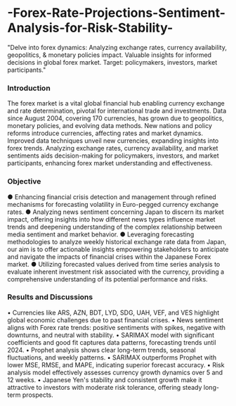 # -Forex-Rate-Projections-Sentiment-Analysis-for-Risk-Stability-
"Delve into forex dynamics: Analyzing exchange rates, currency availability, geopolitics, &amp; monetary policies impact. Valuable insights for informed decisions in global forex market. Target: policymakers, investors, market participants."

### Introduction

The forex market is a vital global financial hub enabling currency exchange and rate determination, pivotal for international trade and investments. Data since August 2004, covering 170 currencies, has grown due to geopolitics, monetary policies, and evolving data methods. New nations and policy reforms introduce currencies, affecting rates and market dynamics. Improved data techniques unveil new currencies, expanding insights into forex trends. Analyzing exchange rates, currency availability, and market sentiments aids decision-making for policymakers, investors, and market participants, enhancing forex market understanding and effectiveness.
### Objective

●	Enhancing financial crisis detection and management through refined mechanisms for forecasting volatility in Euro-pegged currency exchange rates.
●	Analyzing news sentiment concerning Japan to discern its market impact, offering insights into how different news types influence market trends and deepening understanding of the complex relationship between media sentiment and market behavior.
●	Leveraging forecasting methodologies to analyze weekly historical exchange rate data from Japan, our aim is to offer actionable insights empowering stakeholders to anticipate and navigate the impacts of financial crises within the Japanese Forex market.
●	Utilizing forecasted values derived from time series analysis to evaluate inherent investment risk associated with the currency, providing a comprehensive understanding of its potential performance and risks.



### Results and Discussions

• Currencies like ARS, AZN, BDT, LYD, SDG, UAH, VEF, and VES highlight global economic challenges due to past financial crises.
• News sentiment aligns with Forex rate trends: positive sentiments with spikes, negative with downturns, and neutral with stability.
• SARIMAX model with significant coefficients and good fit captures data patterns, forecasting trends until 2024.
• Prophet analysis shows clear long-term trends, seasonal fluctuations, and weekly patterns.
• SARIMAX outperforms Prophet with lower MSE, RMSE, and MAPE, indicating superior forecast accuracy.
• Risk analysis model effectively assesses currency growth dynamics over 5 and 12 weeks.
• Japanese Yen's stability and consistent growth make it attractive to investors with moderate risk tolerance, offering steady long-term prospects.



